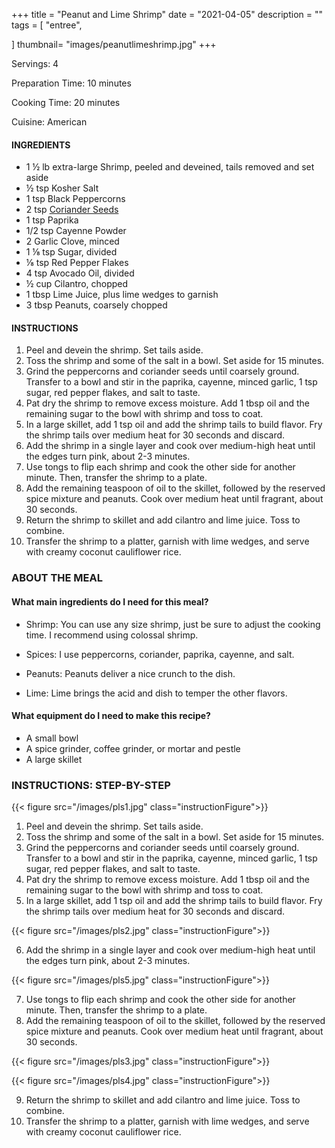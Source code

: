 
+++
title = "Peanut and Lime Shrimp"
date = "2021-04-05"
description = ""
tags = [
    "entree",
  
]
thumbnail= "images/peanutlimeshrimp.jpg"
+++

Servings: 4 <!--more-->

Preparation Time: 10 minutes

Cooking Time: 20 minutes

Cuisine: American

#### INGREDIENTS 

* 1 ½ lb extra-large Shrimp, peeled and deveined, tails removed and set aside
* ½ tsp Kosher Salt
* 1 tsp Black Peppercorns
* 2 tsp [Coriander Seeds](https://amzn.to/3rVIRcC)
* 1 tsp Paprika
* 1/2 tsp Cayenne Powder 
* 2 Garlic Clove, minced
* 1 ⅛ tsp Sugar, divided
* ⅛ tsp Red Pepper Flakes
* 4 tsp Avocado Oil, divided
* ½ cup Cilantro, chopped
* 1 tbsp Lime Juice, plus lime wedges to garnish
* 3 tbsp Peanuts, coarsely chopped

#### INSTRUCTIONS 

1. Peel and devein the shrimp. Set tails aside. 
2. Toss the shrimp and some of the salt in a bowl. Set aside for 15 minutes.
3. Grind the peppercorns and coriander seeds until coarsely ground. Transfer to a bowl and stir in the paprika, cayenne, minced garlic, 1 tsp sugar, red pepper flakes, and salt to taste.
4. Pat dry the shrimp to remove excess moisture. Add 1 tbsp oil and the remaining sugar to the bowl with shrimp and toss to coat.
5. In a large skillet, add 1 tsp oil and add the shrimp tails to build flavor. Fry the shrimp tails over medium heat for 30 seconds and discard. 
6.  Add the shrimp in a single layer and cook over medium-high heat until the edges turn pink, about 2-3 minutes.
7. Use tongs to flip each shrimp and cook the other side for another minute. Then, transfer the shrimp to a plate.
8. Add the remaining teaspoon of oil to the skillet, followed by the reserved spice mixture and peanuts. Cook over medium heat until fragrant, about 30 seconds.
9. Return the shrimp to skillet and add cilantro and lime juice. Toss to combine.
10. Transfer the shrimp to a platter, garnish with lime wedges, and serve with creamy coconut cauliflower rice. 

### ABOUT THE MEAL 

#### What main ingredients do I need for this meal?

* Shrimp: You can use any size shrimp, just be sure to adjust the cooking time. I recommend using colossal shrimp. 

* Spices: I use peppercorns, coriander, paprika, cayenne, and salt. 

* Peanuts: Peanuts deliver a nice crunch to the dish. 

* Lime: Lime brings the acid and dish to temper the other flavors.  

#### What equipment do I need to make this recipe?

* A small bowl 
* A spice grinder, coffee grinder, or mortar and pestle
* A large skillet 

### INSTRUCTIONS: STEP-BY-STEP 

{{< figure src="/images/pls1.jpg" class="instructionFigure">}}

1. Peel and devein the shrimp. Set tails aside. 
2. Toss the shrimp and some of the salt in a bowl. Set aside for 15 minutes.
3. Grind the peppercorns and coriander seeds until coarsely ground. Transfer to a bowl and stir in the paprika, cayenne, minced garlic, 1 tsp sugar, red pepper flakes, and salt to taste.
4. Pat dry the shrimp to remove excess moisture. Add 1 tbsp oil and the remaining sugar to the bowl with shrimp and toss to coat.
5. In a large skillet, add 1 tsp oil and add the shrimp tails to build flavor. Fry the shrimp tails over medium heat for 30 seconds and discard. 

{{< figure src="/images/pls2.jpg" class="instructionFigure">}}

6.  Add the shrimp in a single layer and cook over medium-high heat until the edges turn pink, about 2-3 minutes.

{{< figure src="/images/pls5.jpg" class="instructionFigure">}}

7. Use tongs to flip each shrimp and cook the other side for another minute. Then, transfer the shrimp to a plate.
8. Add the remaining teaspoon of oil to the skillet, followed by the reserved spice mixture and peanuts. Cook over medium heat until fragrant, about 30 seconds.

{{< figure src="/images/pls3.jpg" class="instructionFigure">}}

{{< figure src="/images/pls4.jpg" class="instructionFigure">}}

9. Return the shrimp to skillet and add cilantro and lime juice. Toss to combine.
10. Transfer the shrimp to a platter, garnish with lime wedges, and serve with creamy coconut cauliflower rice. 
